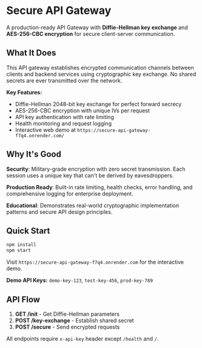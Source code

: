 # Secure API Gateway

A production-ready API Gateway with **Diffie-Hellman key exchange** and **AES-256-CBC encryption** for secure client-server communication.

## What It Does

This API gateway establishes encrypted communication channels between clients and backend services using cryptographic key exchange. No shared secrets are ever transmitted over the network.

**Key Features:**

- Diffie-Hellman 2048-bit key exchange for perfect forward secrecy
- AES-256-CBC encryption with unique IVs per request
- API key authentication with rate limiting
- Health monitoring and request logging
- Interactive web demo at `https://secure-api-gateway-f7q4.onrender.com/`

## Why It's Good

**Security**: Military-grade encryption with zero secret transmission. Each session uses a unique key that can't be derived by eavesdroppers.

**Production Ready**: Built-in rate limiting, health checks, error handling, and comprehensive logging for enterprise deployment.

**Educational**: Demonstrates real-world cryptographic implementation patterns and secure API design principles.

## Quick Start

```bash
npm install
npm start
```

Visit `https://secure-api-gateway-f7q4.onrender.com` for the interactive demo.

**Demo API Keys:** `demo-key-123`, `test-key-456`, `prod-key-789`

## API Flow

1. **GET /init** - Get Diffie-Hellman parameters
2. **POST /key-exchange** - Establish shared secret
3. **POST /secure** - Send encrypted requests

All endpoints require `x-api-key` header except `/health` and `/`.
